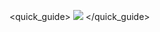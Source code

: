 <quick_guide>
![](http://static.energysistem.com/images/manuals/42545/56a6428178177.jpg)
</quick_guide>
